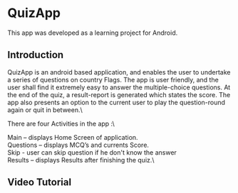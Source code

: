 # QuizApp
This app was developed as a learning project for Android. 

## Introduction
QuizApp is an android based application, and enables the user to undertake a series of questions on country Flags. The app is user friendly, and the user shall find it extremely easy to answer the multiple-choice questions. At the end of the quiz, a result-report is generated which states the score. The app also presents an option to the current user to play the question-round again or quit in between.\

There are four Activities in the app :\

Main      – displays Home Screen of application.\
Questions – displays MCQ’s and currents Score.\
Skip      - user can skip question if he don't know the answer\
Results   – displays Results after finishing the quiz.\
## Video Tutorial
